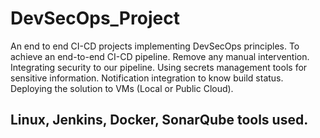 # DevSecOps_Project
An end to end CI-CD projects implementing DevSecOps principles. To achieve an end-to-end CI-CD pipeline. Remove any manual intervention. Integrating security to our pipeline. Using secrets management tools for sensitive information. Notification integration to know build status. Deploying the solution to VMs (Local or Public Cloud).

## Linux, Jenkins, Docker, SonarQube tools used.





